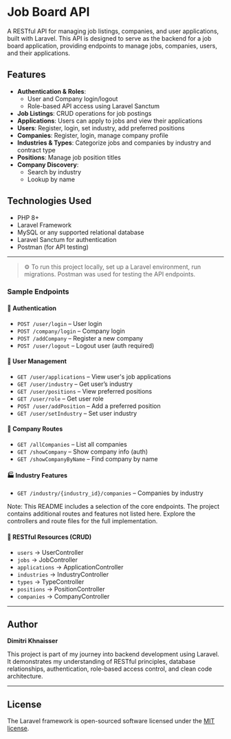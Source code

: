 # Job Board API

A RESTful API for managing job listings, companies, and user applications, built with Laravel. This API is designed to serve as the backend for a job board application, providing endpoints to manage jobs, companies, users, and their applications.

## Features

- **Authentication & Roles**:
  - User and Company login/logout
  - Role-based API access using Laravel Sanctum
- **Job Listings**: CRUD operations for job postings
- **Applications**: Users can apply to jobs and view their applications
- **Users**: Register, login, set industry, add preferred positions
- **Companies**: Register, login, manage company profile
- **Industries & Types**: Categorize jobs and companies by industry and contract type
- **Positions**: Manage job position titles
- **Company Discovery**:
  - Search by industry
  - Lookup by name

## Technologies Used

- PHP 8+
- Laravel Framework
- MySQL or any supported relational database
- Laravel Sanctum for authentication
- Postman (for API testing)

---


>⚙️ To run this project locally, set up a Laravel environment, run migrations.
> Postman was used for testing the API endpoints.


### Sample Endpoints

#### 🔐 Authentication
- `POST /user/login` – User login
- `POST /company/login` – Company login
- `POST /addCompany` – Register a new company
- `POST /user/logout` – Logout user (auth required)

#### 👤 User Management
- `GET /user/applications` – View user's job applications
- `GET /user/industry` – Get user’s industry
- `GET /user/positions` – View preferred positions
- `GET /user/role` – Get user role
- `POST /user/addPosition` – Add a preferred position
- `GET /user/setIndustry` – Set user industry

#### 🏢 Company Routes
- `GET /allCompanies` – List all companies
- `GET /showCompany` – Show company info (auth)
- `GET /showCompanyByName` – Find company by name

#### 🏭 Industry Features
- `GET /industry/{industry_id}/companies` – Companies by industry

Note:
This README includes a selection of the core endpoints. The project contains additional routes and features not listed here. Explore the controllers and route files for the full implementation.


#### 📄 RESTful Resources (CRUD)
- `users` → UserController
- `jobs` → JobController
- `applications` → ApplicationController
- `industries` → IndustryController
- `types` → TypeController
- `positions` → PositionController
- `companies` → CompanyController

---

## Author

**Dimitri Khnaisser**

This project is part of my journey into backend development using Laravel. It demonstrates my understanding of RESTful principles, database relationships, authentication, role-based access control, and clean code architecture.

---

## License

The Laravel framework is open-sourced software licensed under the [MIT license](https://opensource.org/licenses/MIT).
